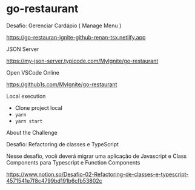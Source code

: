 # go-restaurant
Desafio: Gerenciar Cardápio ( Manage Menu )

https://go-restauran-ignite-github-renan-tsx.netlify.app

JSON Server

https://my-json-server.typicode.com/MyIgnite/go-restaurant

Open VSCode Online

https://github1s.com/MyIgnite/go-restaurant

Local execution

- Clone project local </br>
- `yarn`
- `yarn start`

About the Challenge

Desafio: Refactoring de classes e TypeScript </br>

Nesse desafio, você deverá migrar uma aplicação de Javascript e Class Components para Typescript e Function Components

https://www.notion.so/Desafio-02-Refactoring-de-classes-e-typescript-4571541e7f8c4799bd191b6cfb53802c
